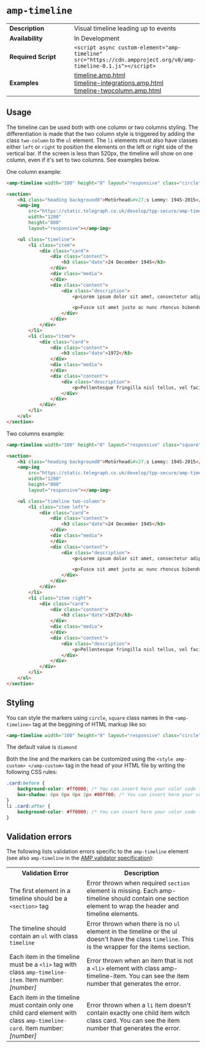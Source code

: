 <!---
Copyright 2015 The AMP HTML Authors. All Rights Reserved.

Licensed under the Apache License, Version 2.0 (the "License");
you may not use this file except in compliance with the License.
You may obtain a copy of the License at

      http://www.apache.org/licenses/LICENSE-2.0

Unless required by applicable law or agreed to in writing, software
distributed under the License is distributed on an "AS-IS" BASIS,
WITHOUT WARRANTIES OR CONDITIONS OF ANY KIND, either express or implied.
See the License for the specific language governing permissions and
limitations under the License.
-->

# <a name="amp-timeline"></a> `amp-timeline`

<table>
  <tr>
    <td width="40%"><strong>Description</strong></td>
    <td>Visual timeline leading up to events</td>
  </tr>
  <tr>
    <td width="40%"><strong>Availability</strong></td>
    <td>In Development</td>
  </tr>
  <tr>
    <td width="40%"><strong>Required Script</strong></td>
    <td><code>&lt;script async custom-element="amp-timeline" src="https://cdn.ampproject.org/v0/amp-timeline-0.1.js">&lt;/script></code></td>
  </tr>
  <tr>
    <td width="40%"><strong>Examples</strong></td>
    <td>
      <a href="https://github.com/ampproject/amphtml/blob/master/examples/timeline.amp.html">timeline.amp.html</a>
      <br/>
      <a href="https://github.com/ampproject/amphtml/blob/master/examples/timeline-integrations.amp.html">timeline-integrations.amp.html</a>
      <br/>
      <a href="https://github.com/ampproject/amphtml/blob/master/examples/timeline-twocolumn.amp.html">timeline-twocolumn.amp.html</a>
    </td>
  </tr>
</table>

## Usage

The timeline can be used both with one column or two columns styling. The differentiation is made that the two column style is triggered by adding the class <code>two-column</code> to the <code>ul</code> element. The <code>li</code> elements must also have classes either <code>left</code> or <code>right</code> to position the elements on the left or right side of the vertical bar. If the screen is less than 520px, the timeline will show on one column, even if it's set to two columns. See examples below.

One column example:
```html
<amp-timeline width="100" height="0" layout="responsive" class="circle">

<section>
    <h1 class="heading background0">Motörhead&#x27;s Lemmy: 1945-2015</h1>
    <amp-img
        src="https://static.telegraph.co.uk/develop/tpp-secure/amp-timeline-demo/img/lemmy-header.jpeg"
        width="1200"
        height="800"
        layout="responsive"></amp-img>

    <ul class="timeline">
        <li class="item">
            <div class="card">
                <div class="content">
                    <h3 class="date">24 December 1945</h3>
                </div>
                <div class="media">
                </div>
                <div class="content">
                    <div class="description">
                        <p>Lorem ipsum dolor sit amet, consectetur adipiscing elit. Nam lacinia malesuada commodo. Praesent scelerisque elit non lorem sollicitudin tempor. </p>

                        <p>Fusce sit amet justo ac nunc rhoncus bibendum ut ultricies ligula. Morbi quis iaculis libero. Vestibulum ante ipsum primis in faucibus orci luctus et ultrices posuere cubilia Curae; Nulla vitae mauris eleifend lacus malesuada elementum vitae eget nisi. Phasellus euismod dignissim ante sit amet blandit.</p>
                    </div>
                </div>
            </div>
        </li>
        <li class="item">
            <div class="card">
                <div class="content">
                    <h3 class="date">1972</h3>
                </div>
                <div class="media">
                </div>
                <div class="content">
                    <div class="description">
                        <p>Pellentesque fringilla nisl tellus, vel facilisis odio sodales aliquam. Sed luctus elit eget purus tincidunt pharetra. </p>
                    </div>
                </div>
            </div>
        </li>
    </ul>
</section>
```

Two columns example:
```html
<amp-timeline width="100" height="0" layout="responsive" class="square">

<section>
    <h1 class="heading background0">Motörhead&#x27;s Lemmy: 1945-2015</h1>
    <amp-img
        src="https://static.telegraph.co.uk/develop/tpp-secure/amp-timeline-demo/img/lemmy-header.jpeg"
        width="1200"
        height="800"
        layout="responsive"></amp-img>

    <ul class="timeline two-column">
        <li class="item left">
            <div class="card">
                <div class="content">
                    <h3 class="date">24 December 1945</h3>
                </div>
                <div class="media">
                </div>
                <div class="content">
                    <div class="description">
                        <p>Lorem ipsum dolor sit amet, consectetur adipiscing elit. Nam lacinia malesuada commodo. Praesent scelerisque elit non lorem sollicitudin tempor. </p>

                        <p>Fusce sit amet justo ac nunc rhoncus bibendum ut ultricies ligula. Morbi quis iaculis libero. Vestibulum ante ipsum primis in faucibus orci luctus et ultrices posuere cubilia Curae; Nulla vitae mauris eleifend lacus malesuada elementum vitae eget nisi. Phasellus euismod dignissim ante sit amet blandit.</p>
                    </div>
                </div>
            </div>
        </li>
        <li class="item right">
            <div class="card">
                <div class="content">
                    <h3 class="date">1972</h3>
                </div>
                <div class="media">
                </div>
                <div class="content">
                    <div class="description">
                        <p>Pellentesque fringilla nisl tellus, vel facilisis odio sodales aliquam. Sed luctus elit eget purus tincidunt pharetra. </p>
                    </div>
                </div>
            </div>
        </li>
    </ul>
</section>
```

## Styling
You can style the markers using ```circle```, ```square``` class names in the ```<amp-timeline>``` tag at the beggining of HTML markup like so:
```html
<amp-timeline width="100" height="0" layout="responsive" class="circle">
```
The default value is ```diamond```

Both the line and the markers can be customized using the ```<style amp-custom> </amp-custom>``` tag in the head of your HTML file by writing the following CSS rules:

```css
.card:before {
    background-color: #ff0000; /* You can insert here your color code for the marker */
    box-shadow: 0px 0px 0px 2px #00ff00; /* You can insert here your color code for the marker's shadow */
}
li .card:after {
    background-color: #ff0000; /* You can insert here your color code for the marker's line */
}
```



## Validation errors

The following lists validation errors specific to the `amp-timeline` element
(see also `amp-timeline` in the [AMP validator specification](https://github.com/ampproject/amphtml/blob/master/validator/validator.protoascii)):


<table>
  <tr>
    <th width="40%"><strong>Validation Error</strong></th>
    <th>Description</th>
  </tr>
  <tr>
    <td width="40%">
      The first element in a timeline should be a <code>&lt;section></code> tag
    </td>
    <td>Error thrown when required <code>section</code> element is missing. Each amp-timeline should contain one section element to wrap the header and timeline elements.</td>
  </tr>
  <tr>
    <td width="40%">The timeline should contain an <code>ul</code> with class <code>timeline</code></td>
    <td>Error thrown when there is no <code>ul</code> element in the timeline or the ul doesn't have the class <code>timeline</code>. This is the wrapper for the items section.</td>
  </tr>
  <tr>
    <td width="40%">Each item in the timeline must be a <code>&lt;li></code> tag with class <code>amp-timeline-item</code>. Item number: <i>[number]</i></td>
    <td>Error thrown when an item that is not a <code>&lt;li></code> element with class amp-timeline-item. You can see the item number that generates the error.</td>
  </tr>
  <tr>
    <td width="40%">Each item in the timeline must contain only one child card element with class <code>amp-timeline-card</code>. Item number: <i>[number]</i></td>
    <td>Error thrown when a <code>li</code> item doesn't contain exactly one child item witch class card. You can see the item number that generates the error.</td>
  </tr>
</table>
